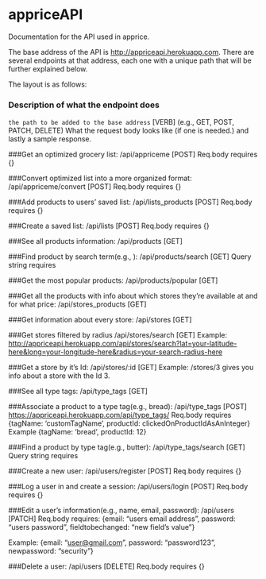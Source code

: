 # appriceAPI
Documentation for the API used in apprice.

The base address of the API is http://appriceapi.herokuapp.com. There are several endpoints at that address, each one with a unique path that will be further explained below.

The layout is as follows:
### Description of what the endpoint does
`the path to be added to the base address` [VERB] (e.g., GET, POST, PATCH, DELETE)
What the request body looks like (if one is needed.)
and lastly a sample response.

###Get an optimized grocery list:
/api/appriceme [POST]
Req.body requires {}

###Convert optimized list into a more organized format:
/api/appriceme/convert [POST]
Req.body requires {}

###Add products to users’ saved list:
/api/lists_products [POST]
Req.body requires {}

###Create a saved list:
/api/lists [POST]
Req.body requires {}

###See all products information:
/api/products [GET]

###Find product by search term(e.g., ):
/api/products/search [GET]
Query string requires

###Get the most popular products:
/api/products/popular [GET]

###Get all the products with info about which stores they’re available at and for what price:
/api/stores_products [GET]

###Get information about every store:
/api/stores [GET]

###Get stores filtered by radius
/api/stores/search [GET]
Example: http://appriceapi.herokuapp.com/api/stores/search?lat=your-latitude-here&long=your-longitude-here&radius=your-search-radius-here



###Get a store by it’s Id:
/api/stores/:id [GET]
Example: /stores/3 gives you info about a store with the Id 3.

###See all type tags:
/api/type_tags [GET]

###Associate a product to a type tag(e.g., bread):
/api/type_tags [POST]
https://appriceapi.herokuapp.com/api/type_tags/
Req.body requires {tagName: ‘customTagName’, productId: clickedOnProductIdAsAnInteger}
Example {tagName: ‘bread’, productId: 12}

###Find a product by type tag(e.g., butter):
/api/type_tags/search [GET]
Query string requires

###Create a new user:
/api/users/register [POST]
Req.body requires {}

###Log a user in and create a session:
/api/users/login [POST]
Req.body requires {}

###Edit a user’s information(e.g., name, email, password):
/api/users [PATCH]
Req.body requires:
{email: “users email address”, password: “users password”, fieldtobechanged: “new field’s value”}

Example: {email: “user@gmail.com”, password: “password123”, newpassword: “security”}

###Delete a user:
/api/users [DELETE]
Req.body requires {}
